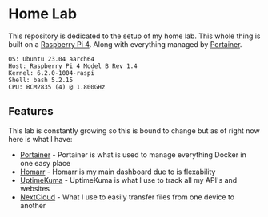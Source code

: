# Home Lab
This repository is dedicated to the setup of my home lab. This whole thing is built on a [Raspberry Pi 4](https://www.raspberrypi.com/products/raspberry-pi-4-model-b/). Along with everything managed by [Portainer](https://www.portainer.io/).
```
OS: Ubuntu 23.04 aarch64
Host: Raspberry Pi 4 Model B Rev 1.4
Kernel: 6.2.0-1004-raspi
Shell: bash 5.2.15
CPU: BCM2835 (4) @ 1.800GHz
```

## Features
This lab is constantly growing so this is bound to change but as of right now here is what I have:
  - [Portainer](https://www.portainer.io/) - Portainer is what is used to manage everything Docker in one easy place
  - [Homarr](https://homarr.dev/) - Homarr is my main dashboard due to is flexability
  - [UptimeKuma](https://uptime.kuma.pet/) - UptimeKuma is what I use to track all my API's and websites
  - [NextCloud](https://nextcloud.com/) - What I use to easily transfer files from one device to another
